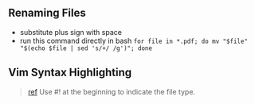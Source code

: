 ## Renaming Files
- substitute plus sign with space
- run this command directly in bash
`for file in *.pdf; do mv "$file" "$(echo $file | sed 's/+/ /g')"; done`



## Vim Syntax Highlighting
> [ref](https://stackoverflow.com/a/43302456/7318257)
Use #! at the beginning to indicate the file type.
